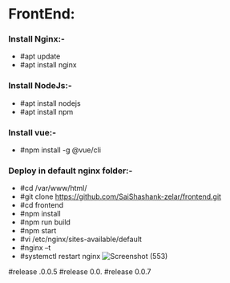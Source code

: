 # FrontEnd:
### Install Nginx:-
   * #apt update
   * #apt install nginx
### Install NodeJs:-
   * #apt install nodejs
   * #apt install npm
### Install vue:-
   * #npm install -g @vue/cli
### Deploy in default nginx folder:-
   * #cd /var/www/html/
   * #git clone https://github.com/SaiShashank-zelar/frontend.git
   * #cd frontend
   * #npm install
   * #npm run build
   * #npm start
   * #vi /etc/nginx/sites-available/default
   * #nginx –t
   * #systemctl restart nginx
  ![Screenshot (553)](https://user-images.githubusercontent.com/82635540/115687525-e4344a80-a377-11eb-91cf-a54f35eade2b.png)

#release .0.0.5
#release 0.0.
#release 0.0.7

